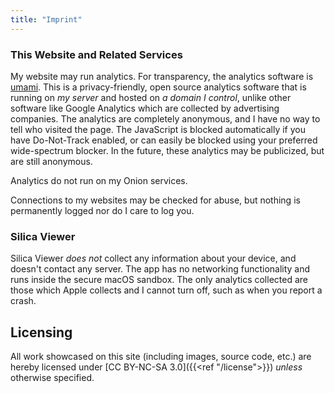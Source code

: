```yaml
---
title: "Imprint"
---
```



### This Website and Related Services

My website may run analytics. For transparency, the analytics software is [umami](https://github.com/mikecao/umami). This is a privacy-friendly, open source analytics software that is running on _my server_ and hosted on _a domain I control_, unlike other software like Google Analytics which are collected by advertising companies. The analytics are completely anonymous, and I have no way to tell who visited the page. The JavaScript is blocked automatically if you have Do-Not-Track enabled, or can easily be blocked using your preferred wide-spectrum blocker. In the future, these analytics may be publicized, but are still anonymous.

Analytics do not run on my Onion services.

Connections to my websites may be checked for abuse, but nothing is permanently logged nor do I care to log you.

### Silica Viewer

Silica Viewer _does not_ collect any information about your device, and doesn't contact any server. The app has no networking functionality and runs inside the secure macOS sandbox. The only analytics collected are those which Apple collects and I
cannot turn off, such as when you report a crash.

## Licensing

All work showcased on this site (including images, source code, etc.) are hereby licensed under
[CC BY-NC-SA 3.0]({{<ref "/license">}}) _unless_ otherwise specified.
